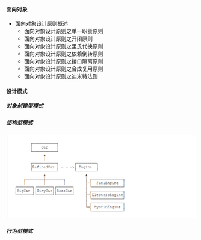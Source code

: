 #### 面向对象
 - 面向对象设计原则概述
   - 面向对象设计原则之单一职责原则
   - 面向对象设计原则之开闭原则
   - 面向对象设计原则之里氏代换原则
   - 面向对象设计原则之依赖倒转原则
   - 面向对象设计原则之接口隔离原则
   - 面向对象设计原则之合成复用原则
   - 面向对象设计原则之迪米特法则
#### 设计模式
  ##### 对象创建型模式
   
  ##### 结构型模式
  ![桥接模式](../thread/images/桥接.png)
  ##### 行为型模式
  
  
